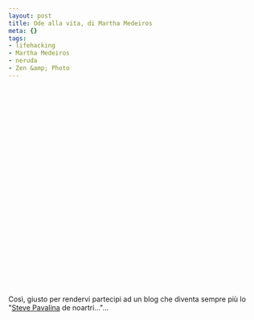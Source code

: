 ```yaml
--- 
layout: post
title: Ode alla vita, di Martha Medeiros
meta: {}
tags: 
- lifehacking
- Martha Medeiros
- neruda
- Zen &amp; Photo
---
```

<object width="535" height="400"><param name="movie" value="http://www.youtube.com/v/9KdaMktTfqg&rel=1"></param><param name="wmode" value="transparent"></param><embed src="http://www.youtube.com/v/9KdaMktTfqg&rel=1" type="application/x-shockwave-flash" wmode="transparent" width="535" height="400"></embed></object>  
  
Così, giusto per rendervi partecipi ad un blog che diventa sempre più lo "[Steve Pavalina](http://www.stevepavlina.com/blog/) de noartri..."... 
